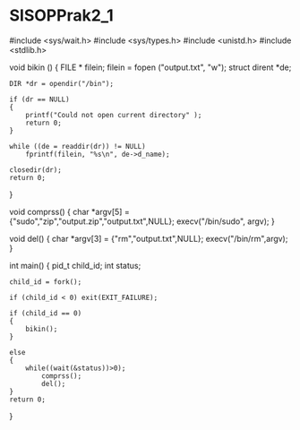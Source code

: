 # SISOPPrak2_1

#include <sys/wait.h>
#include <sys/types.h>
#include <unistd.h>
#include <stdlib.h>

void bikin ()
{
    FILE * filein;
    filein = fopen ("output.txt", "w");
    struct dirent *de;
 
    DIR *dr = opendir("/bin");
 
    if (dr == NULL)
    {
        printf("Could not open current directory" );
        return 0;
    }
 
    while ((de = readdir(dr)) != NULL)
        fprintf(filein, "%s\n", de->d_name);
 
    closedir(dr);    
    return 0;
}

void comprss()
{
	char *argv[5] = {"sudo","zip","output.zip","output.txt",NULL};
	execv("/bin/sudo", argv);
}

void del()
{
	char *argv[3] = {"rm","output.txt",NULL};
	execv("/bin/rm",argv);
}

int main()
{
	pid_t child_id;
	int status;

	child_id = fork();

	if (child_id < 0) exit(EXIT_FAILURE);

	if (child_id == 0)
	{
		bikin();
	}

	else
	{
		while((wait(&status))>0);
			comprss();
			del();
	}
	return 0;
}
